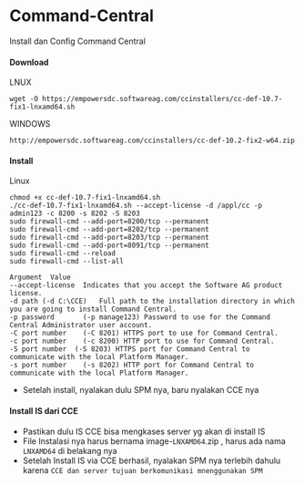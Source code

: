 # Command-Central
Install dan Config Command Central


#### Download

  LNUX
  ```console
  wget -O https://empowersdc.softwareag.com/ccinstallers/cc-def-10.7-fix1-lnxamd64.sh
  ```
   WINDOWS
  ```console
  http://empowersdc.softwareag.com/ccinstallers/cc-def-10.2-fix2-w64.zip
  ```

#### Install 
  Linux
  ```console
  chmod +x cc-def-10.7-fix1-lnxamd64.sh
  ./cc-def-10.7-fix1-lnxamd64.sh --accept-license -d /appl/cc -p admin123 -c 8200 -s 8202 -S 8203
  sudo firewall-cmd --add-port=8200/tcp --permanent
  sudo firewall-cmd --add-port=8202/tcp --permanent
  sudo firewall-cmd --add-port=8203/tcp --permanent
  sudo firewall-cmd --add-port=8091/tcp --permanent
  sudo firewall-cmd --reload
  sudo firewall-cmd --list-all

  ```
  ```desciption
  Argument  Value
--accept-license  Indicates that you accept the Software AG product license.
-d path (-d C:\CCE)   Full path to the installation directory in which you are going to install Command Central.
-p password       (-p manage123) Password to use for the Command Central Administrator user account.
-C port number    (-C 8201) HTTPS port to use for Command Central.
-c port number    (-c 8200) HTTP port to use for Command Central.
-S port number  (-S 8203) HTTPS port for Command Central to communicate with the local Platform Manager.
-s port number    (-s 8202) HTTP port for Command Central to communicate with the local Platform Manager.
  ```

  - Setelah install, nyalakan dulu SPM nya, baru nyalakan CCE nya


#### Install IS dari CCE
  - Pastikan dulu IS CCE bisa mengkases server yg akan di install IS
  - File Instalasi nya harus bernama image-`LNXAMD64`.zip , harus ada nama `LNXAMD64` di belakang nya
  - Setelah Install IS via CCE berhasil, nyalakan SPM nya terlebih dahulu karena `CCE dan server tujuan berkomunikasi mnenggunakan SPM`
 
